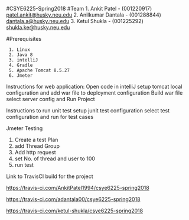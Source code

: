 #CSYE6225-Spring2018 
   #Team
    1. Ankit Patel - (001220917)             patel.ankit@husky.neu.edu
    2. Anilkumar Dantala - (001288844) dantala.a@husky.neu.edu
    3. Ketul Shukla - (001225292)          shukla.ke@husky.neu.edu
   
   #Prerequisites
     
     1. Linux
     2. Java 8
     3. intelliJ
     4. Gradle
     5. Apache Tomcat 8.5.27
     6. Jmeter
  
   Instructions for web application:
   Open code in intelliJ
   setup tomcat local configuration and add war file to deployment configuration
   Build war file
   select server config and Run Project
   
   
   
   
   Instructions to run unit test
   setup junit test configuration 
   select test configuration and run for test cases
   
   
   Jmeter Testing
   1. Create a test Plan
   2. add Thread Group
   3. Add http request 
   4. set No. of thread and user to 100 
   5. run test
   
   
  Link to TravisCI build for the project
 
  https://travis-ci.com/AnkitPatel1994/csye6225-spring2018 
     
  https://travis-ci.com/adantala00/csye6225-spring2018
   
  https://travis-ci.com/ketul-shukla/csye6225-spring2018